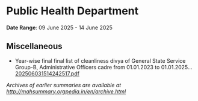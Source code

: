 # Public Health Department

**Date Range**: 09 June 2025 - 14 June 2025


## Miscellaneous
- Year-wise final final list of cleanliness divya of General State Service Group-B, Administrative Officers cadre from 01.01.2023 to 01.01.2025...\
  [202506031514242517.pdf](https://gr.maharashtra.gov.in/Site/Upload/Government%20Resolutions/English/202506031514242517.pdf)


*Archives of earlier summaries are available at http://mahsummary.orgpedia.in/en/archive.html*